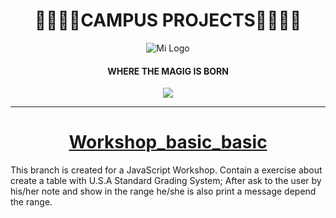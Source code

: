 <h1 align="center">
🚀👨‍🚀🚀CAMPUS PROJECTS🚀👨‍🚀🚀
</h1>

<div align="center"">
  <img src="https://user-images.githubusercontent.com/122552606/224404082-4e0dcf42-b5b8-4ef2-80a8-8b77a4fed5f2.jpg" alt="Mi Logo">
</div>

  <h4 align="center">
WHERE THE MAGIG IS BORN 
   </h4>

<p align="center">
 <img src="https://img.shields.io/badge/STATE-FINISHED-red">
</p>

------------

# <h1 align="center">[Workshop_basic_basic](https://github.com/Davidpereznuma10/Campus_Projects/tree/workshop_basic_basic "Workshop_basic_basic")</h1>
This branch is created for a JavaScript  Workshop.
Contain a exercise about create a table with U.S.A Standard Grading System; After ask to the user by his/her note and show in the range he/she is also print a message depend the range. 
